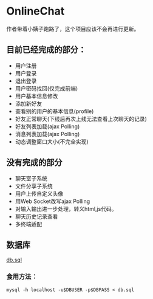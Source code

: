 OnlineChat
===
作者带着小姨子跑路了，这个项目应该不会再进行更新。
## 目前已经完成的部分：
* 用户注册
* 用户登录
* 退出登录
* 用户密码找回(仅完成前端)
* 用户基本信息修改
* 添加新好友
* 查看别的用户的基本信息(profile)
* 好友正常聊天(下线后再次上线无法查看上次聊天的记录)
* 好友列表加载(ajax Polling)
* 消息列表加载(ajax Polling)
* 动态调整窗口大小(不完全实现)

## 没有完成的部分
* 聊天室子系统
* 文件分享子系统
* 用户上传自定义头像
* 用Web Socket改写ajax Polling
* 对输入输出进一步处理，转义html,js代码。
* 聊天历史记录查看
* 多终端适配

## 数据库
[db.sql](db.sql)
### 食用方法：
`mysql -h localhost -u$DBUSER -p$DBPASS < db.sql`